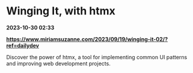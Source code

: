 # Winging It, with htmx

**2023-10-30 02:33**

**https://www.miriamsuzanne.com/2023/09/19/winging-it-02/?ref=dailydev**

Discover the power of htmx, a tool for implementing common UI patterns and improving web development projects.